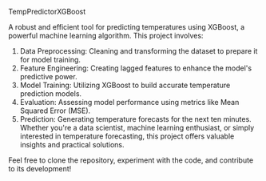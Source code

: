 TempPredictorXGBoost

A robust and efficient tool for predicting temperatures using XGBoost, a powerful machine learning algorithm. This project involves:

1. Data Preprocessing: Cleaning and transforming the dataset to prepare it for model training.
2. Feature Engineering: Creating lagged features to enhance the model's predictive power.
3. Model Training: Utilizing XGBoost to build accurate temperature prediction models.
4. Evaluation: Assessing model performance using metrics like Mean Squared Error (MSE).
5. Prediction: Generating temperature forecasts for the next ten minutes.
Whether you're a data scientist, machine learning enthusiast, or simply interested in temperature forecasting, this project offers valuable insights and practical solutions.

Feel free to clone the repository, experiment with the code, and contribute to its development!
